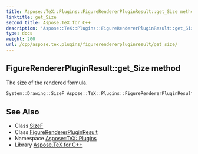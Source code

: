 ```yaml
---
title: Aspose::TeX::Plugins::FigureRendererPluginResult::get_Size method
linktitle: get_Size
second_title: Aspose.TeX for C++
description: 'Aspose::TeX::Plugins::FigureRendererPluginResult::get_Size method. The size of the rendered formula in C++.'
type: docs
weight: 200
url: /cpp/aspose.tex.plugins/figurerendererpluginresult/get_size/
---
```

## FigureRendererPluginResult::get_Size method


The size of the rendered formula.

```cpp
System::Drawing::SizeF Aspose::TeX::Plugins::FigureRendererPluginResult::get_Size() const
```

## See Also

* Class [SizeF](../../../system.drawing/sizef/)
* Class [FigureRendererPluginResult](../)
* Namespace [Aspose::TeX::Plugins](../../)
* Library [Aspose.TeX for C++](../../../)

